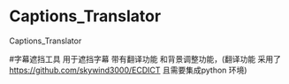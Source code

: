 # Captions_Translator
Captions_Translator

#字幕遮挡工具 用于遮挡字幕 带有翻译功能 和背景调整功能，(翻译功能 采用了 https://github.com/skywind3000/ECDICT 且需要集成python 环境)

